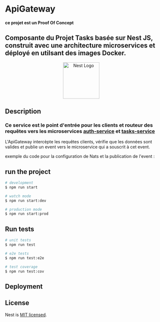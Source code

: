 <h1>ApiGateway</h1>
<h4> ce projet est un Proof Of Concept</h4>
<h2>Composante du Projet Tasks basée sur Nest JS, construit avec une architecture microservices et déployé en utilsant des images Docker.</h2>
<p align="center">
  <a href="http://nestjs.com/" target="blank"><img src="https://nestjs.com/img/logo-small.svg" width="120" alt="Nest Logo" /></a>
</p>

## Description
<h3>Ce service est le point d'entrée pour les clients et routeur des requêtes vers les microservices <a href="https://github.com/karimDevWM/auth-service">auth-service</a> et <a href="https://github.com/karimDevWM/tasks-service">tasks-service</a></h3>

<p>L'ApiGateway intercèpte les requêtes clients, vérifie que les données sont valides et publie un event vers le microservice qui a souscrit à cet event.
</p>

exemple du code pour la configuration de Nats et la publication de l'event :

## run the project

```bash
# development
$ npm run start

# watch mode
$ npm run start:dev

# production mode
$ npm run start:prod
```

## Run tests

```bash
# unit tests
$ npm run test

# e2e tests
$ npm run test:e2e

# test coverage
$ npm run test:cov
```

## Deployment


## License

Nest is [MIT licensed](https://github.com/nestjs/nest/blob/master/LICENSE).
